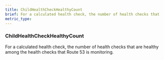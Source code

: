 ```yaml
---
title: ChildHealthCheckHealthyCount
brief: For a calculated health check, the number of health checks that are healthy among the health checks that Route 53 is monitoring.
metric_type:
---
```

### ChildHealthCheckHealthyCount

For a calculated health check, the number of health checks that are healthy among the health checks that Route 53 is monitoring.
